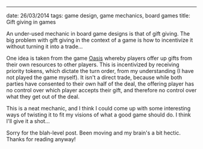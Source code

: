 ---
date: 26/03/2014
tags: game design, game mechanics, board games
title: Gift giving in games

An under-used mechanic in board game designs is that of gift giving.  The big problem with gift giving in the context of a game is how to incentivize it without turning it into a trade...

One idea is taken from the game [Oasis](http://boardgamegeek.com/boardgame/9027/oasis) whereby players offer up gifts from their own resources to other players.  This is incentivized by receiving priority tokens, which dictate the turn order, from my understanding (I have not played the game myself).  It isn't a direct trade, because while both parties have consented to their own half of the deal, the offering player has no control over which player accepts their gift, and therefore no control over what they get out of the deal.

This is a neat mechanic, and I think I could come up with some interesting ways of twisting it to fit my visions of what a good game should do.  I think I'll give it a shot...

Sorry for the blah-level post.  Been moving and my brain's a bit hectic.  Thanks for reading anyway!